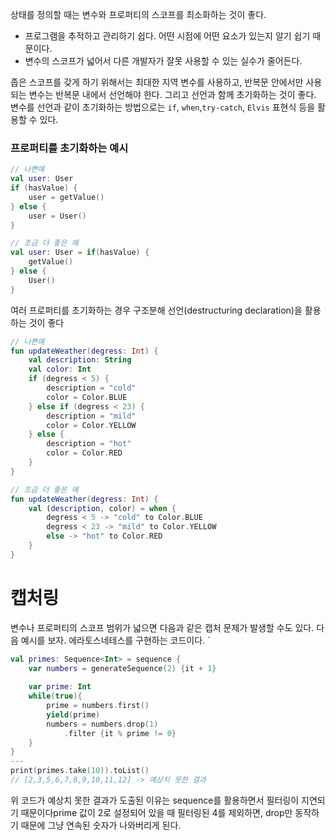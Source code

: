 
상태를 정의할 때는 변수와 프로퍼티의 스코프를 최소화하는 것이 좋다. 

- 프로그램을 추적하고 관리하기 쉽다. 어떤 시점에 어떤 요소가 있는지 알기 쉽기 때문이다.
- 변수의 스코프가 넓어서 다른 개발자가 잘못 사용할 수 있는 실수가 줄어든다.

좁은 스코프를 갖게 하기 위해서는 최대한 지역 변수를 사용하고, 반복문 안에서만 사용되는 변수는 반복문 내에서 선언해야 한다. 그리고 선언과 함께 초기화하는 것이 좋다. 변수를 선언과 같이 초기화하는 방법으로는 `if`, `when`,`try-catch`, `Elvis` 표현식 등을 활용할 수 있다.


### 프로퍼티를 초기화하는 예시

```Kotlin 
// 나쁜예
val user: User
if (hasValue) {
	user = getValue()
} else {
	user = User()
}

// 조금 더 좋은 예
val user: User = if(hasValue) {
	getValue()
} else {
	User()
}
```

여러 프로퍼티를 초기화하는 경우 구조분해 선언(destructuring declaration)을 활용하는 것이 좋다

```Kotlin
// 나쁜예
fun updateWeather(degress: Int) {
	val description: String
	val color: Int
	if (degress < 5) {
		description = "cold"
		color = Color.BLUE
	} else if (degress < 23) {
		description = "mild"
		color = Color.YELLOW
	} else {
		description = "hot"
		color = Color.RED	
	}
}

// 조금 더 좋은 예
fun updateWeather(degress: Int) { 
	val (description, color) = when {
		degress < 5 -> "cold" to Color.BLUE
		degress < 23 -> "mild" to Color.YELLOW
		else -> "hot" to Color.RED	
	}
}
```


# 캡처링

변수나 프로퍼티의 스코프 범위가 넓으면 다음과 같은 캡처 문제가 발생할 수도 있다. 다음 예시를 보자. 에라토스네테스를 구현하는 코드이다.
`
```Kotlin
val primes: Sequence<Int> = sequence {
	var numbers = generateSequence(2) {it + 1}
	
	var prime: Int
	while(true){
		prime = numbers.first()
		yield(prime)
		numbers = numbers.drop(1)
			.filter {it % prime != 0}
	}
}
---
print(primes.take(10)).toList()
// [2,3,5,6,7,8,9,10,11,12] -> 예상치 못한 결과
```

위 코드가 예상치 못한 결과가 도출된 이유는 sequence를 활용하면서 필터링이 지연되기 때문이다prime 값이 2로 설정되어 있을 때 필터링된 4를 제외하면, drop만 동작하기 때문에 그냥 연속된 숫자가 나와버리게 된다.